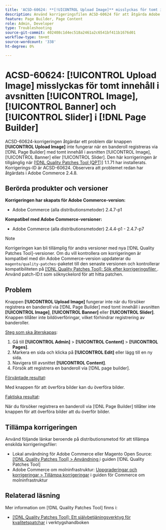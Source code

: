 ```yaml
---
title: 'ACSD-60624: **[!UICONTROL Upload Image]** misslyckas för tomt innehåll i avsnitten **[!UICONTROL Image]**, **[!UICONTROL Banner]** och **[!UICONTROL Slider]** i  [!DNL Page Builder]'
description: Använd korrigeringsfilen ACSD-60624 för att åtgärda Adobe Commerce-problemet där knappen **[!UICONTROL Upload Image]** inte fungerar när du lägger till en banderoll med tomt innehåll i [!UICONTROL Image] -, [!UICONTROL Banner] - eller [!UICONTROL Slider] -avsnitten med  [!DNL Page Builder] .
feature: Page Builder, Page Content
role: Admin, Developer
type: Troubleshooting
source-git-commit: 402408c1d4ec518a2461a2c6541bf411b1676d01
workflow-type: tm+mt
source-wordcount: '338'
ht-degree: 0%

---
```



# ACSD-60624: **[!UICONTROL Upload Image]** misslyckas för tomt innehåll i avsnitten [!UICONTROL Image], [!UICONTROL Banner] och [!UICONTROL Slider] i [!DNL Page Builder]

ACSD-60624-korrigeringen åtgärdar ett problem där knappen **[!UICONTROL Upload Image]** inte fungerar när en banderoll registreras via [!DNL Page Builder] med tomt innehåll i avsnitten [!UICONTROL Image], [!UICONTROL Banner] eller [!UICONTROL Slider]. Den här korrigeringen är tillgänglig när [[!DNL Quality Patches Tool (QPT)]](/help/tools/quality-patches-tool/quality-patches-tool-to-self-serve-quality-patches.md) 1.1.71 har installerats. Korrigerings-ID är ACSD-60624. Observera att problemet redan har åtgärdats i Adobe Commerce 2.4.8.

## Berörda produkter och versioner

**Korrigeringen har skapats för Adobe Commerce-version:**

* Adobe Commerce (alla distributionsmetoder) 2.4.7-p1

**Kompatibel med Adobe Commerce-versioner:**

* Adobe Commerce (alla distributionsmetoder) 2.4.4-p1 - 2.4.7-p7

>[!NOTE]
>
>Korrigeringen kan bli tillämplig för andra versioner med nya [!DNL Quality Patches Tool]-versioner. Om du vill kontrollera om korrigeringen är kompatibel med din Adobe Commerce-version uppdaterar du `magento/quality-patches`-paketet till den senaste versionen och kontrollerar kompatibiliteten på [[!DNL Quality Patches Tool]: Sök efter korrigeringsfiler ](https://experienceleague.adobe.com/tools/commerce-quality-patches/index.html). Använd patch-ID:t som söknyckelord för att hitta patchen.

## Problem

Knappen **[!UICONTROL Upload Image]** fungerar inte när du försöker registrera en banderoll via [!DNL Page Builder] med tomt innehåll i avsnitten **[!UICONTROL Image]**, **[!UICONTROL Banner]** eller **[!UICONTROL Slider]**. Knappen tillåter inte bildöverföringar, vilket förhindrar registrering av banderoller.

<u>Steg som ska återskapas</u>:

1. Gå till **[!UICONTROL Admin]** > **[!UICONTROL Content]** > **[!UICONTROL Pages]**.
1. Markera en sida och klicka på **[!UICONTROL Edit]** eller lägg till en ny sida.
1. Navigera till avsnittet **[!UICONTROL Content]**.
1. Försök att registrera en banderoll via [!DNL page builder].

<u>Förväntade resultat</u>:

Med knappen för att överföra bilder kan du överföra bilder.

<u>Faktiska resultat</u>:

När du försöker registrera en banderoll via [!DNL Page Builder] tillåter inte knappen för att överföra bilder att du överför bilder.

## Tillämpa korrigeringen

Använd följande länkar beroende på distributionsmetod för att tillämpa enskilda korrigeringsfiler:

* Lokal användning för Adobe Commerce eller Magento Open Source: [[!DNL Quality Patches Tool] > Användning ](/help/tools/quality-patches-tool/usage.md) i guiden [!DNL Quality Patches Tool]
* Adobe Commerce om molninfrastruktur: [Uppgraderingar och korrigeringar > Tillämpa korrigeringar](https://experienceleague.adobe.com/docs/commerce-cloud-service/user-guide/develop/upgrade/apply-patches.html) i guiden för Commerce om molninfrastruktur

## Relaterad läsning

Mer information om [!DNL Quality Patches Tool] finns i:

* [[!DNL Quality Patches Tool]: Ett självbetjäningsverktyg för kvalitetspatchar](/help/tools/quality-patches-tool/quality-patches-tool-to-self-serve-quality-patches.md) i verktygshandboken
